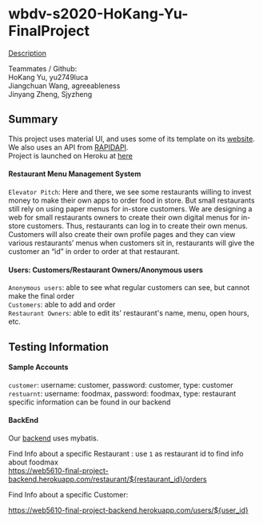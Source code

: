 # wbdv-s2020-HoKang-Yu-FinalProject
[Description](https://docs.google.com/document/d/15MdexRhb_bj57tCSDTYnTVwqin9Y62oLSSEQn9sO9ZE/edit) <br />

Teammates / Github: <br />
HoKang Yu, yu2749luca <br />
Jiangchuan Wang,  agreeableness <br />
Jinyang Zheng, Sjyzheng <br />
## Summary
This project uses material UI, and uses some of its template on its [website](https://material-ui.com/). We also uses an API from [RAPIDAPI](https://rapidapi.com/edamam/api/edamam-food-and-grocery-database).  <br />
Project is launched on Heroku at [here](https://restaurant-management-menu.herokuapp.com/customer) <br />


#### Restaurant Menu Management System

`Elevator Pitch`: Here and there, we see some restaurants willing to invest money to make their own apps to order food in store. But small restaurants still rely on using paper menus for in-store customers. We are designing a web for small restaurants owners to create their own digital menus for in-store customers. Thus, restaurants can log in to create their own menus. Customers will also create their own profile pages and they can view various restaurants’ menus when customers sit in, restaurants will give the customer an “id”  in order to order at that restaurant. 

#### Users: Customers/Restaurant Owners/Anonymous users
`Anonymous users`: able to see what regular customers can see, but cannot make the final order <br/>
`Customers`: able to add and order <br/>
`Restaurant Owners`: able to edit its' restaurant's name, menu, open hours, etc. <br/>


## Testing Information

#### Sample Accounts

`customer`: username: customer, password: customer, type: customer <br />
`restuarnt`: username: foodmax, password: foodmax, type: restaurant <br />
specific information can be found in our backend <br />

#### BackEnd
Our [backend](https://web5610-final-project-backend.herokuapp.com/) uses mybatis. <br />

Find Info about a specific Restaurant : use `1` as restaurant id to find info about foodmax <br/>
https://web5610-final-project-backend.herokuapp.com/restaurant/${restaurant_id}/orders <br/>

Find Info about a specific Customer: 

https://web5610-final-project-backend.herokuapp.com/users/${user_id} <br />






